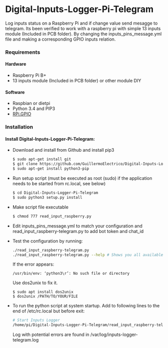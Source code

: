 # Digital-Inputs-Logger-Pi-Telegram
Log inputs status on a Raspberry Pi and if change value send mesagge to telegram.
Its been verified to work with a raspberry pi with simple 13 inputs module (Included in PCB folder). By changing the inputs_pins_message.yml file and making a corresponding GPIO inputs relation.

### Requirements

#### Hardware

* Raspberry Pi B+
* 13 inputs module (Included in PCB folder) or other module DIY

#### Software

* Raspbian or dietpi
* Python 3.4 and PIP3
* [RPi.GPIO](https://pypi.org/project/RPi.GPIO/)


### Installation

#### Install Digital-Inputs-Logger-Pi-Telegram:
* Download and install from Github and install pip3
    ```sh
	$ sudo apt-get install git
    $ git clone https://github.com/GuillermoElectrico/Digital-Inputs-Logger-Pi.Telegram.git
	$ sudo apt-get install python3-pip
    ```
* Run setup script (must be executed as root (sudo) if the application needs to be started from rc.local, see below)
    ```sh
    $ cd Digital-Inputs-Logger-Pi-Telegram
    $ sudo python3 setup.py install
    ```    
* Make script file executable
    ```sh
    $ chmod 777 read_input_raspberry.py
    ```
* Edit inputs_pins_message.yml to match your configuration and read_input_raspberry-telegram.py to add bot token and chat_id
* Test the configuration by running:
    ```sh
    ./read_input_raspberry-telegram.py
    ./read_input_raspberry-telegram.py --help # Shows you all available parameters
    ```

	If the error appears:
	```
	/usr/bin/env: ‘python3\r’: No such file or directory
	```
	Use dos2unix to fix it.
	```
	$ sudo apt install dos2unix
	$ dos2unix /PATH/TO/YOUR/FILE
	```

* To run the python script at system startup. Add to following lines to the end of /etc/rc.local but before exit:
    ```sh
    # Start Inputs Logger
    /home/pi/Digital-Inputs-Logger-Pi-Telegram/read_input_raspberry-telegram.py > /var/log/inputs-logger-telegram.log &
    ```
	
    Log with potential errors are found in /var/log/inputs-logger-telegram.log
